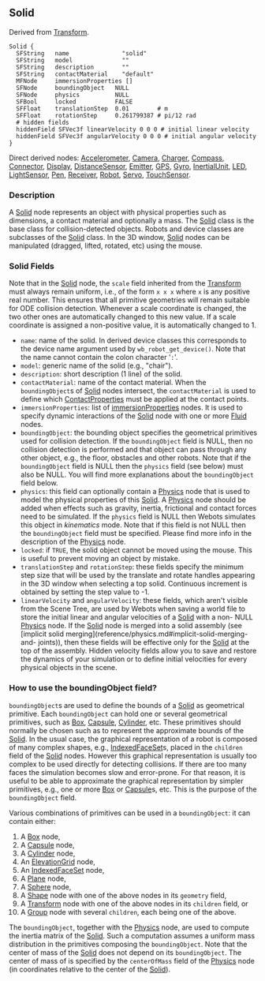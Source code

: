 ## Solid

Derived from [Transform](reference/transform.md#transform).

```
Solid {
  SFString   name               "solid"
  SFString   model              ""
  SFString   description        ""
  SFString   contactMaterial    "default"
  MFNode     immersionProperties []
  SFNode     boundingObject   NULL
  SFNode     physics          NULL
  SFBool     locked           FALSE
  SFFloat    translationStep  0.01        # m
  SFFloat    rotationStep     0.261799387 # pi/12 rad
  # hidden fields
  hiddenField SFVec3f linearVelocity 0 0 0 # initial linear velocity
  hiddenField SFVec3f angularVelocity 0 0 0 # initial angular velocity
}
```

Direct derived nodes: [Accelerometer](reference/accelerometer.md#accelerometer),
[Camera](reference/camera.md#camera), [Charger](reference/charger.md#charger),
[Compass](reference/compass.md#compass),
[Connector](reference/connector.md#connector),
[Display](reference/display.md#display),
[DistanceSensor](reference/distancesensor.md#distancesensor),
[Emitter](reference/emitter.md#emitter), [GPS](reference/gps.md#gps),
[Gyro](reference/gyro.md#gyro),
[InertialUnit](reference/inertialunit.md#inertialunit),
[LED](reference/led.md#led),
[LightSensor](reference/lightsensor.md#lightsensor),
[Pen](reference/pen.md#pen), [Receiver](reference/receiver.md#receiver),
[Robot](reference/robot.md#robot), [Servo](reference/servo.md#servo),
[TouchSensor](reference/touchsensor.md#touchsensor).

### Description

A [Solid](reference/solid.md#solid) node represents an object with physical
properties such as dimensions, a contact material and optionally a mass. The
[Solid](reference/solid.md#solid) class is the base class for collision-detected
objects. Robots and device classes are subclasses of the
[Solid](reference/solid.md#solid) class. In the 3D window,
[Solid](reference/solid.md#solid) nodes can be manipulated (dragged, lifted,
rotated, etc) using the mouse.

### Solid Fields

Note that in the [Solid](reference/solid.md#solid) node, the `scale` field
inherited from the [Transform](reference/transform.md#transform) must always
remain uniform, i.e., of the form `x x x` where `x` is any positive real number.
This ensures that all primitive geometries will remain suitable for ODE
collision detection. Whenever a scale coordinate is changed, the two other ones
are automatically changed to this new value. If a scale coordinate is assigned a
non-positive value, it is automatically changed to 1.

- `name`: name of the solid. In derived device classes this corresponds to the
device name argument used by `wb_robot_get_device()`. Note that the name cannot
contain the colon character '`:`'.
- `model`: generic name of the solid (e.g., "chair").
- `description`: short description (1 line) of the solid.
- `contactMaterial`: name of the contact material. When the `boundingObject`s of
[Solid](reference/solid.md#solid) nodes intersect, the `contactMaterial` is used
to define which
[ContactProperties](reference/contactproperties.md#contactproperties) must be
applied at the contact points.
- `immersionProperties`: list of [
immersionProperties](reference/immersionproperties.md#immersionproperties)
nodes. It is used to specify dynamic interactions of the
[Solid](reference/solid.md#solid) node with one or more
[Fluid](reference/fluid.md#fluid) nodes.
- `boundingObject`: the bounding object specifies the geometrical primitives used
for collision detection. If the `boundingObject` field is NULL, then no
collision detection is performed and that object can pass through any other
object, e.g., the floor, obstacles and other robots. Note that if the
`boundingObject` field is NULL then the `physics` field (see below) must also be
NULL. You will find more explanations about the `boundingObject` field below.
- `physics`: this field can optionally contain a
[Physics](reference/physics.md#physics) node that is used to model the physical
properties of this [Solid](reference/solid.md#solid). A
[Physics](reference/physics.md#physics) node should be added when effects such
as gravity, inertia, frictional and contact forces need to be simulated. If the
`physics` field is NULL then Webots simulates this object in *kinematics* mode.
Note that if this field is not NULL then the `boundingObject` field must be
specified. Please find more info in the description of the
[Physics](reference/physics.md#physics) node.
- `locked`: if `TRUE`, the solid object cannot be moved using the mouse. This is
useful to prevent moving an object by mistake.
- `translationStep` and `rotationStep`: these fields specify the minimum step size
that will be used by the translate and rotate handles appearing in the 3D window
when selecting a top solid. Continuous increment is obtained by setting the step
value to -1.
- `linearVelocity` and `angularVelocity`: these fields, which aren't visible from
the Scene Tree, are used by Webots when saving a world file to store the initial
linear and angular velocities of a [Solid](reference/solid.md#solid) with a non-
NULL [Physics](reference/physics.md#physics) node. If the
[Solid](reference/solid.md#solid) node is merged into a solid assembly (see
[implicit solid merging](reference/physics.md#implicit-solid-merging-and-
joints)), then these fields will be effective only for the
[Solid](reference/solid.md#solid) at the top of the assembly. Hidden velocity
fields allow you to save and restore the dynamics of your simulation or to
define initial velocities for every physical objects in the scene.

### How to use the boundingObject field?

`boundingObject`s are used to define the bounds of a
[Solid](reference/solid.md#solid) as geometrical primitive. Each
`boundingObject` can hold one or several geometrical primitives, such as
[Box](reference/box.md#box), [Capsule](reference/capsule.md#capsule),
[Cylinder](reference/cylinder.md#cylinder), etc. These primitives should
normally be chosen such as to represent the approximate bounds of the
[Solid](reference/solid.md#solid). In the usual case, the graphical
representation of a robot is composed of many complex shapes, e.g.,
[IndexedFaceSet](reference/indexedfaceset.md#indexedfaceset)s, placed in the
`children` field of the [Solid](reference/solid.md#solid) nodes. However this
graphical representation is usually too complex to be used directly for
detecting collisions. If there are too many faces the simulation becomes slow
and error-prone. For that reason, it is useful to be able to approximate the
graphical representation by simpler primitives, e.g., one or more
[Box](reference/box.md#box) or [Capsule](reference/capsule.md#capsule)s, etc.
This is the purpose of the `boundingObject` field.

Various combinations of primitives can be used in a `boundingObject`: it can
contain either:

1. A [Box](reference/box.md#box) node,
2. A [Capsule](reference/capsule.md#capsule) node,
3. A [Cylinder](reference/cylinder.md#cylinder) node,
4. An [ElevationGrid](reference/elevationgrid.md#elevationgrid) node,
5. An [IndexedFaceSet](reference/indexedfaceset.md#indexedfaceset) node,
6. A [Plane](reference/plane.md#plane) node,
7. A [Sphere](reference/sphere.md#sphere) node,
8. A [Shape](reference/shape.md#shape) node with one of the above nodes in its
`geometry` field,
9. A [Transform](reference/transform.md#transform) node with one of the above nodes
in its `children` field, or
10. A [Group](reference/group.md#group) node with several `children`, each being one
of the above.

The `boundingObject`, together with the [Physics](reference/physics.md#physics)
node, are used to compute the inertia matrix of the
[Solid](reference/solid.md#solid). Such a computation assumes a uniform mass
distribution in the primitives composing the `boundingObject`. Note that the
center of mass of the [Solid](reference/solid.md#solid) does not depend on its
`boundingObject`. The center of mass of is specified by the `centerOfMass` field
of the [Physics](reference/physics.md#physics) node (in coordinates relative to
the center of the [Solid](reference/solid.md#solid)).

